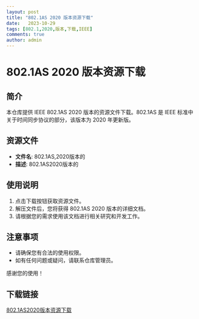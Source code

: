 ```yaml
---
layout: post
title: "802.1AS 2020 版本资源下载"
date:   2023-10-29
tags: [802.1,2020,版本,下载,IEEE]
comments: true
author: admin
---
```

# 802.1AS 2020 版本资源下载

## 简介
本仓库提供 IEEE 802.1AS 2020 版本的资源文件下载。802.1AS 是 IEEE 标准中关于时间同步协议的部分，该版本为 2020 年更新版。

## 资源文件
- **文件名**: 802.1AS,2020版本的
- **描述**: 802.1AS2020版本的

## 使用说明
1. 点击下载按钮获取资源文件。
2. 解压文件后，您将获得 802.1AS 2020 版本的详细文档。
3. 请根据您的需求使用该文档进行相关研究和开发工作。

## 注意事项
- 请确保您有合法的使用权限。
- 如有任何问题或疑问，请联系仓库管理员。

感谢您的使用！

## 下载链接

[802.1AS2020版本资源下载](https://pan.quark.cn/s/ee6766e94d18)